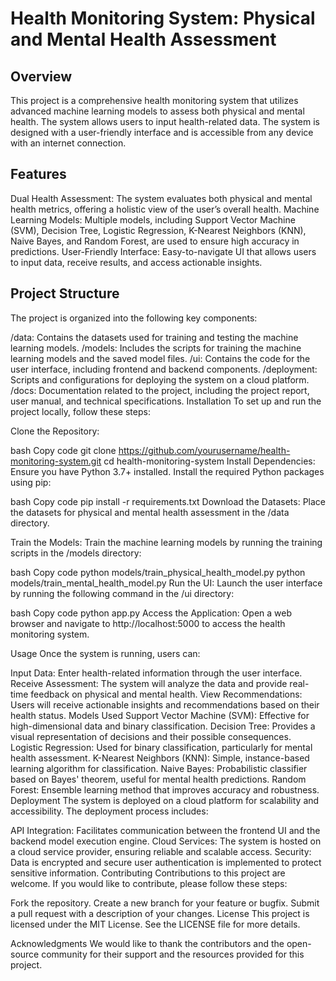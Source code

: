 # Health Monitoring System: Physical and Mental Health Assessment
## Overview
This project is a comprehensive health monitoring system that utilizes advanced machine learning models to assess both physical and mental health. The system allows users to input health-related data. The system is designed with a user-friendly interface and is accessible from any device with an internet connection.

## Features
Dual Health Assessment: The system evaluates both physical and mental health metrics, offering a holistic view of the user’s overall health.
Machine Learning Models: Multiple models, including Support Vector Machine (SVM), Decision Tree, Logistic Regression, K-Nearest Neighbors (KNN), Naive Bayes, and Random Forest, are used to ensure high accuracy in predictions.
User-Friendly Interface: Easy-to-navigate UI that allows users to input data, receive results, and access actionable insights.

## Project Structure
The project is organized into the following key components:

/data: Contains the datasets used for training and testing the machine learning models.
/models: Includes the scripts for training the machine learning models and the saved model files.
/ui: Contains the code for the user interface, including frontend and backend components.
/deployment: Scripts and configurations for deploying the system on a cloud platform.
/docs: Documentation related to the project, including the project report, user manual, and technical specifications.
Installation
To set up and run the project locally, follow these steps:

Clone the Repository:

bash
Copy code
git clone https://github.com/yourusername/health-monitoring-system.git
cd health-monitoring-system
Install Dependencies:
Ensure you have Python 3.7+ installed. Install the required Python packages using pip:

bash
Copy code
pip install -r requirements.txt
Download the Datasets:
Place the datasets for physical and mental health assessment in the /data directory.

Train the Models:
Train the machine learning models by running the training scripts in the /models directory:

bash
Copy code
python models/train_physical_health_model.py
python models/train_mental_health_model.py
Run the UI:
Launch the user interface by running the following command in the /ui directory:

bash
Copy code
python app.py
Access the Application:
Open a web browser and navigate to http://localhost:5000 to access the health monitoring system.

Usage
Once the system is running, users can:

Input Data: Enter health-related information through the user interface.
Receive Assessment: The system will analyze the data and provide real-time feedback on physical and mental health.
View Recommendations: Users will receive actionable insights and recommendations based on their health status.
Models Used
Support Vector Machine (SVM): Effective for high-dimensional data and binary classification.
Decision Tree: Provides a visual representation of decisions and their possible consequences.
Logistic Regression: Used for binary classification, particularly for mental health assessment.
K-Nearest Neighbors (KNN): Simple, instance-based learning algorithm for classification.
Naive Bayes: Probabilistic classifier based on Bayes' theorem, useful for mental health predictions.
Random Forest: Ensemble learning method that improves accuracy and robustness.
Deployment
The system is deployed on a cloud platform for scalability and accessibility. The deployment process includes:

API Integration: Facilitates communication between the frontend UI and the backend model execution engine.
Cloud Services: The system is hosted on a cloud service provider, ensuring reliable and scalable access.
Security: Data is encrypted and secure user authentication is implemented to protect sensitive information.
Contributing
Contributions to this project are welcome. If you would like to contribute, please follow these steps:

Fork the repository.
Create a new branch for your feature or bugfix.
Submit a pull request with a description of your changes.
License
This project is licensed under the MIT License. See the LICENSE file for more details.

Acknowledgments
We would like to thank the contributors and the open-source community for their support and the resources provided for this project.
